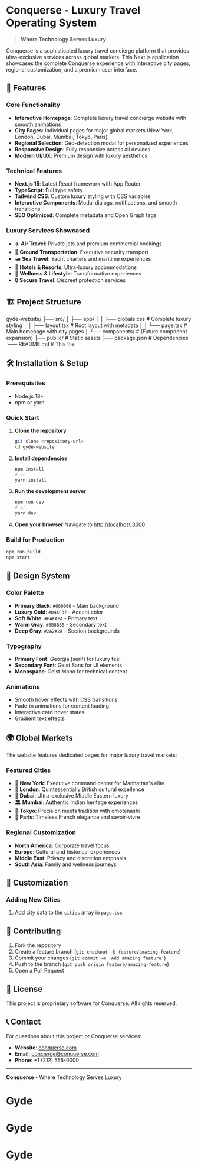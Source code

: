 # Conquerse - Luxury Travel Operating System

> **Where Technology Serves Luxury**

Conquerse is a sophisticated luxury travel concierge platform that provides ultra-exclusive services across global markets. This Next.js application showcases the complete Conquerse experience with interactive city pages, regional customization, and a premium user interface.

## 🚀 Features

### Core Functionality
- **Interactive Homepage**: Complete luxury travel concierge website with smooth animations
- **City Pages**: Individual pages for major global markets (New York, London, Dubai, Mumbai, Tokyo, Paris)
- **Regional Selection**: Geo-detection modal for personalized experiences
- **Responsive Design**: Fully responsive across all devices
- **Modern UI/UX**: Premium design with luxury aesthetics

### Technical Features
- **Next.js 15**: Latest React framework with App Router
- **TypeScript**: Full type safety
- **Tailwind CSS**: Custom luxury styling with CSS variables
- **Interactive Components**: Modal dialogs, notifications, and smooth transitions
- **SEO Optimized**: Complete metadata and Open Graph tags

### Luxury Services Showcased
- ✈️ **Air Travel**: Private jets and premium commercial bookings
- 🚗 **Ground Transportation**: Executive security transport
- 🛥️ **Sea Travel**: Yacht charters and maritime experiences
- 🏨 **Hotels & Resorts**: Ultra-luxury accommodations
- 🧘 **Wellness & Lifestyle**: Transformative experiences
- 🔒 **Secure Travel**: Discreet protection services

## 🏗️ Project Structure

gyde-website/
├── src/
│   ├── app/
│   │   ├── globals.css          # Complete luxury styling
│   │   ├── layout.tsx           # Root layout with metadata
│   │   └── page.tsx             # Main homepage with city pages
│   └── components/              # (Future component expansion)
├── public/                      # Static assets
├── package.json                 # Dependencies
└── README.md                    # This file

## 🛠️ Installation & Setup

### Prerequisites
- Node.js 18+ 
- npm or yarn

### Quick Start

1. **Clone the repository**
   ```bash
   git clone <repository-url>
   cd gyde-website
   ```

2. **Install dependencies**
   ```bash
   npm install
   # or
   yarn install
   ```

3. **Run the development server**
   ```bash
   npm run dev
   # or
   yarn dev
   ```

4. **Open your browser**
   Navigate to [http://localhost:3000](http://localhost:3000)

### Build for Production

```bash
npm run build
npm start
```

## 🎨 Design System

### Color Palette
- **Primary Black**: `#000000` - Main background
- **Luxury Gold**: `#D4AF37` - Accent color
- **Soft White**: `#FAFAFA` - Primary text
- **Warm Gray**: `#8B8B8B` - Secondary text
- **Deep Gray**: `#2A2A2A` - Section backgrounds

### Typography
- **Primary Font**: Georgia (serif) for luxury feel
- **Secondary Font**: Geist Sans for UI elements
- **Monospace**: Geist Mono for technical content

### Animations
- Smooth hover effects with CSS transitions
- Fade-in animations for content loading
- Interactive card hover states
- Gradient text effects

## 🌍 Global Markets

The website features dedicated pages for major luxury travel markets:

### Featured Cities
- 🗽 **New York**: Executive command center for Manhattan's elite
- 🏰 **London**: Quintessentially British cultural excellence
- 🕌 **Dubai**: Ultra-exclusive Middle Eastern luxury
- 🏛️ **Mumbai**: Authentic Indian heritage experiences
- 🌸 **Tokyo**: Precision meets tradition with omotenashi
- 🥂 **Paris**: Timeless French elegance and savoir-vivre

### Regional Customization
- **North America**: Corporate travel focus
- **Europe**: Cultural and historical experiences
- **Middle East**: Privacy and discretion emphasis
- **South Asia**: Family and wellness journeys

## 🔧 Customization

### Adding New Cities
1. Add city data to the `cities` array in `page.tsx`

## 🤝 Contributing

1. Fork the repository
2. Create a feature branch (`git checkout -b feature/amazing-feature`)
3. Commit your changes (`git commit -m 'Add amazing feature'`)
4. Push to the branch (`git push origin feature/amazing-feature`)
5. Open a Pull Request

## 📄 License

This project is proprietary software for Conquerse. All rights reserved.

## 📞 Contact

For questions about this project or Conquerse services:
- **Website**: [conquerse.com](https://conquerse.com)
- **Email**: concierge@conquerse.com
- **Phone**: +1 (212) 555-0000

---

**Conquerse** - Where Technology Serves Luxury
# Gyde
# Gyde
# Gyde
